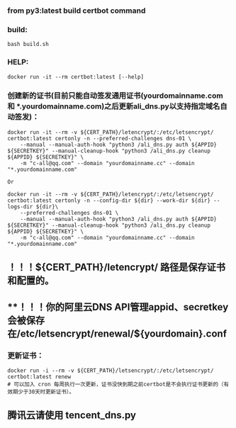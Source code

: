 ### from py3:latest build certbot command

### build:

```shell
bash build.sh
```

### HELP:

```shell
docker run -it --rm certbot:latest [--help]
```

### 创建新的证书(目前只能自动签发通用证书(yourdomainname.com 和 \*.yourdomainname.com)之后更新ali_dns.py以支持指定域名自动签发)：

```shell
docker run -it --rm -v ${CERT_PATH}/letencrypt/:/etc/letsencrypt/ certbot:latest certonly -n --preferred-challenges dns-01 \
	--manual --manual-auth-hook "python3 /ali_dns.py auth ${APPID} ${SECRETKEY}" --manual-cleanup-hook "python3 /ali_dns.py cleanup ${APPID} ${SECRETKEY}" \
	-m "c-all@qq.com" --domain "yourdomainname.cc" --domain "*.yourdomainname.com"

Or

docker run -it --rm -v ${CERT_PATH}/letencrypt/:/etc/letsencrypt/ certbot:latest certonly -n --config-dir ${dir} --work-dir ${dir} --logs-dir ${dir}\
	--preferred-challenges dns-01 \
	--manual --manual-auth-hook "python3 /ali_dns.py auth ${APPID} ${SECRETKEY}" --manual-cleanup-hook "python3 /ali_dns.py cleanup ${APPID} ${SECRETKEY}" \
	-m "c-all@qq.com" --domain "yourdomainname.cc" --domain "*.yourdomainname.com"

```

## **！！！${CERT_PATH}/letencrypt/ 路径是保存证书和配置的。**

## **！！！你的阿里云DNS API管理appid、secretkey会被保存在/etc/letsencrypt/renewal/${yourdomain}.conf

### 更新证书：

```shell
docker run -i --rm -v ${CERT_PATH}/letsencrypt/:/etc/letsencrypt/ certbot:latest renew
# 可以加入 cron 每周执行一次更新，证书没快到期之前certbot是不会执行证书更新的（有效期少于30天时更新证书）。
```


## 腾讯云请使用 tencent_dns.py
